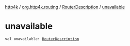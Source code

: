 [http4k](../../index.md) / [org.http4k.routing](../index.md) / [RouterDescription](index.md) / [unavailable](./unavailable.md)

# unavailable

`val unavailable: `[`RouterDescription`](index.md)